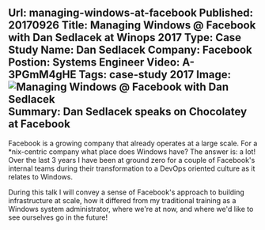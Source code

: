 Url: managing-windows-at-facebook
Published: 20170926
Title: Managing Windows @ Facebook with Dan Sedlacek at Winops 2017
Type: Case Study
Name: Dan Sedlacek
Company: Facebook
Postion: Systems Engineer
Video: A-3PGmM4gHE
Tags: case-study 2017
Image: <img src="/content/images/videos/managing-windows-at-facebook.jpg" alt="Managing Windows @ Facebook with Dan Sedlacek" title="Managing Windows @ Facebook with Dan Sedlacek" />
Summary: Dan Sedlacek speaks on Chocolatey at Facebook
---
Facebook is a growing company that already operates at a large scale. For a *nix-centric company what place does Windows have? The answer is: a lot! Over the last 3 years I have been at ground zero for a couple of Facebook's internal teams during their transformation to a DevOps oriented culture as it relates to Windows.

During this talk I will convey a sense of Facebook's approach to building infrastructure at scale, how it differed from my traditional training as a Windows system administrator, where we're at now, and where we'd like to see ourselves go in the future!